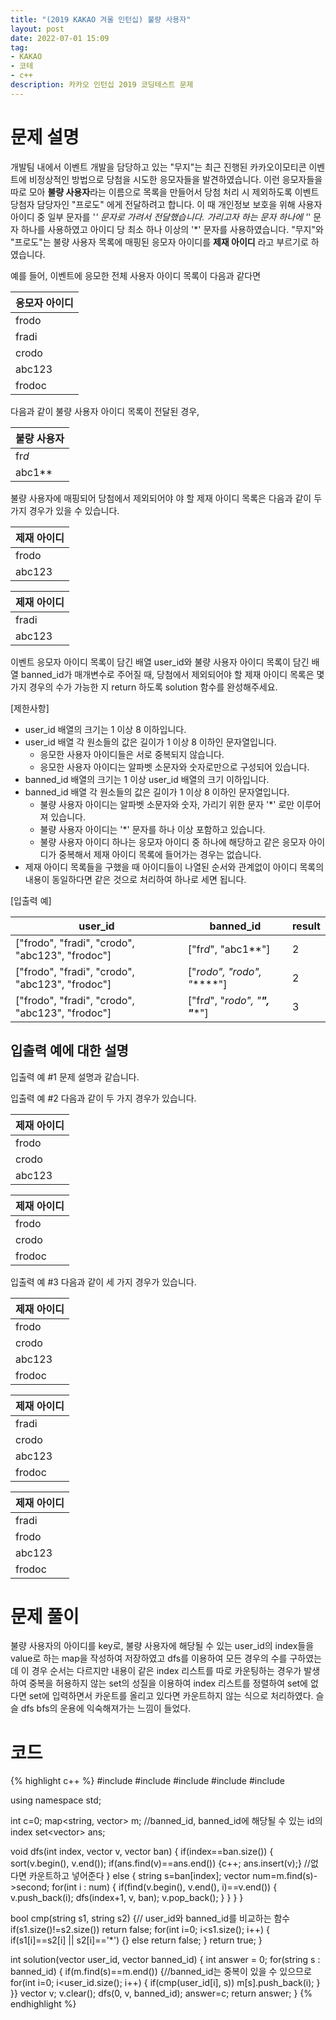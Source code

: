 ```yaml
---
title: "(2019 KAKAO 겨울 인턴십) 불량 사용자"
layout: post
date: 2022-07-01 15:09
tag:
- KAKAO
- 코테
- c++
description: 카카오 인턴십 2019 코딩테스트 문제
---
```


# 문제 설명

개발팀 내에서 이벤트 개발을 담당하고 있는 "무지"는 최근 진행된 카카오이모티콘 이벤트에 비정상적인 방법으로 당첨을 시도한 응모자들을 발견하였습니다. 이런 응모자들을 따로 모아 **불량 사용자**라는 이름으로 목록을 만들어서 당첨 처리 시 제외하도록 이벤트 당첨자 담당자인 "프로도" 에게 전달하려고 합니다. 이 때 개인정보 보호을 위해 사용자 아이디 중 일부 문자를 '*' 문자로 가려서 전달했습니다. 가리고자 하는 문자 하나에 '*' 문자 하나를 사용하였고 아이디 당 최소 하나 이상의 '*' 문자를 사용하였습니다.
"무지"와 "프로도"는 불량 사용자 목록에 매핑된 응모자 아이디를 **제재 아이디** 라고 부르기로 하였습니다.

예를 들어, 이벤트에 응모한 전체 사용자 아이디 목록이 다음과 같다면

응모자 아이디 |
--- |
frodo |
fradi |
crodo |
abc123 |
frodoc |

다음과 같이 불량 사용자 아이디 목록이 전달된 경우,

불량 사용자 |
--- |
fr*d* |
abc1** |

불량 사용자에 매핑되어 당첨에서 제외되어야 야 할 제재 아이디 목록은 다음과 같이 두 가지 경우가 있을 수 있습니다.

제재 아이디 |
--- |
frodo |
abc123 |

제재 아이디 |
--- |
fradi |
abc123 |

이벤트 응모자 아이디 목록이 담긴 배열 user_id와 불량 사용자 아이디 목록이 담긴 배열 banned_id가 매개변수로 주어질 때, 당첨에서 제외되어야 할 제재 아이디 목록은 몇가지 경우의 수가 가능한 지 return 하도록 solution 함수를 완성해주세요.

[제한사항]
+ user_id 배열의 크기는 1 이상 8 이하입니다.
+ user_id 배열 각 원소들의 값은 길이가 1 이상 8 이하인 문자열입니다.
  + 응모한 사용자 아이디들은 서로 중복되지 않습니다.
  + 응모한 사용자 아이디는 알파벳 소문자와 숫자로만으로 구성되어 있습니다.
+ banned_id 배열의 크기는 1 이상 user_id 배열의 크기 이하입니다.
+ banned_id 배열 각 원소들의 값은 길이가 1 이상 8 이하인 문자열입니다.
  + 불량 사용자 아이디는 알파벳 소문자와 숫자, 가리기 위한 문자 '*' 로만 이루어져 있습니다.
  + 불량 사용자 아이디는 '*' 문자를 하나 이상 포함하고 있습니다.
  + 불량 사용자 아이디 하나는 응모자 아이디 중 하나에 해당하고 같은 응모자 아이디가 중복해서 제재 아이디 목록에 들어가는 경우는 없습니다.
+ 제재 아이디 목록들을 구했을 때 아이디들이 나열된 순서와 관계없이 아이디 목록의 내용이 동일하다면 같은 것으로 처리하여 하나로 세면 됩니다.

[입출력 예]

user_id	| banned_id	| result
--- | --- | ---
["frodo", "fradi", "crodo", "abc123", "frodoc"]	| ["fr*d*", "abc1**"] | 2
["frodo", "fradi", "crodo", "abc123", "frodoc"]	| ["*rodo", "*rodo", "******"] | 2
["frodo", "fradi", "crodo", "abc123", "frodoc"]	| ["fr*d*", "*rodo", "******", "******"] | 3

## 입출력 예에 대한 설명

입출력 예 #1
문제 설명과 같습니다.

입출력 예 #2
다음과 같이 두 가지 경우가 있습니다.

제재 아이디 |
--- |
frodo |
crodo |
abc123 |

제재 아이디 |
--- |
frodo |
crodo |
frodoc |

입출력 예 #3
다음과 같이 세 가지 경우가 있습니다.

제재 아이디 |
--- |
frodo |
crodo |
abc123 |
frodoc |

제재 아이디 |
--- |
fradi |
crodo |
abc123 |
frodoc |

제재 아이디 |
--- |
fradi |
frodo |
abc123 |
frodoc |

# 문제 풀이
불량 사용자의 아이디를 key로, 불량 사용자에 해당될 수 있는 user_id의 index들을 value로 하는 map을 작성하여 저장하였고 dfs를 이용하여 모든 경우의 수를 구하였는데 이 경우 순서는 다르지만 내용이 같은 index 리스트를 따로 카운팅하는 경우가 발생하여 중복을 허용하지 않는 set의 성질을 이용하여 index 리스트를 정렬하여 set에 없다면 set에 입력하면서 카운트를 올리고 있다면 카운트하지 않는 식으로 처리하였다. 슬슬 dfs bfs의 운용에 익숙해져가는 느낌이 들었다.

# 코드
{% highlight c++ %}
#include <string>
#include <vector>
#include <map>
#include <set>
#include <algorithm>

using namespace std;

int c=0;
map<string, vector<int>> m; //banned_id, banned_id에 해당될 수 있는 id의 index
set<vector<int>> ans;

void dfs(int index, vector<int> v, vector<string> ban) {
      if(index==ban.size()) {
        sort(v.begin(), v.end());
          if(ans.find(v)==ans.end()) {c++; ans.insert(v);} //없다면 카운트하고 넣어준다
      }
    else {
    string s=ban[index];
    vector<int> num=m.find(s)->second;
    for(int i : num) {
        if(find(v.begin(), v.end(), i)==v.end()) {
            v.push_back(i);
            dfs(index+1, v, ban);
            v.pop_back();
        }
    }
}
}

bool cmp(string s1, string s2) {// user_id와 banned_id를 비교하는 함수
    if(s1.size()!=s2.size()) return false;
    for(int i=0; i<s1.size(); i++) {
        if(s1[i]==s2[i] || s2[i]=='*') {}
        else return false;
    }
    return true;
}

int solution(vector<string> user_id, vector<string> banned_id) {
    int answer = 0;
    for(string s : banned_id) {
        if(m.find(s)==m.end()) {//banned_id는 중복이 있을 수 있으므로
        for(int i=0; i<user_id.size(); i++) {
            if(cmp(user_id[i], s)) m[s].push_back(i);
        }
    }}
    vector<int> v; v.clear();
    dfs(0, v, banned_id);
    answer=c;
    return answer;
}
{% endhighlight %}

